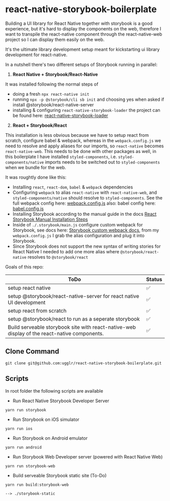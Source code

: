 # react-native-storybook-boilerplate

Building a UI library for React Native together with storybook is a good experience, but it's hard to display the components on the web, therefore
I want to transpile the react-native component through the react-native-web project so I can display them easily on the web. 

It's the ultimate library development setup meant for kickstarting ui library development for react-native. 

In a nutshell there's two different setups of Storybook running in parallel:
1. **React Native + Storybook/React-Native**

It was installed following the normal steps of
- doing a fresh `npx react-native init`
- running `npx -p @storybook/cli sb init` and choosing yes when asked if install @storybook/react-native-server
- installing & configuring `react-native-storybook-loader` the project can be found here: [react-native-storybook-loader](https://github.com/elderfo/react-native-storybook-loader)

2. **React + Storybook/React**

This installation is less obvious because we have to setup react from scratch, configure babel & webpack, whereas in the `webpack.config.js` we need to resolve and apply aliases for our imports, so `react-native` becomes `react-native-web`. This needs to be done with other packages as well, in this boilerplate I have installed `styled-components`, i.e. `styled-components/native` imports needs to be switched out to `styled-components` when we bundle for the web.

It was roughtly done like this:

- Installing `react`, `react-dom`, `babel` & `webpack` dependencies
- Configuring `webpack` to alias `react-native` with `react-native-web`, and `styled-components/native` should resolve to `styled-components`. See the full webpack config here: [webpack.config.js](https://github.com/ugglr/react-native-storybook-boilerplate/blob/master/webpack.config.js) also: babel config here: [babel.config.js](https://github.com/ugglr/react-native-storybook-boilerplate/blob/master/babel.config.js)
- Installing Storybook according to the manual guide in the docs [React Storybook Manual Installation Steps](https://storybook.js.org/docs/guides/guide-react/)
- Inside of `./.storybook/main.js` configure custom webpack for Storybook, see docs here: [Storybook custom webpack docs](https://storybook.js.org/docs/configurations/custom-webpack-config/), from my `webpack.config.js` I grab the alias configuration and plug it into Storybook.
- Since Storybook does not support the new syntax of writing stories for React Native I needed to add one more alias where `@storybook/react-native` resolves to `@storybook/react`

Goals of this repo:

| ToDo| Status |
| --- | ----- |
| setup react native | ✅ |
| setup @storybook/react-native-server for react native UI development | ✅ |
| setup react from scratch | ✅ |
| setup @storybook/react to run as a seperate storybook | ✅ |
| Build serveable storybook site with react-native-web display of the react-native components. | ✅ |

## Clone Command
```
git clone git@github.com:ugglr/react-native-storybook-boilerplate.git
```

## Scripts

In root folder the following scripts are available

- Run React Native Storybook Developer Server
```
yarn run storybook
```
- Run Storybook on iOS simulator
```
yarn run ios
```
- Run Storybook on Android emulator
```
yarn run android
```
- Run Storybook Web Developer server (powered with React Native Web)
```
yarn run storybook-web
```
- Build serveable Storybook static site (To-Do)
```
yarn run build:storybook-web

--> ./storybook-static
```

